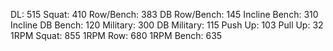 DL: 515
 Squat: 410
 Row/Bench: 383
 DB Row/Bench: 145
 Incline Bench: 310
 Incline DB Bench: 120
 Military: 300
 DB Military: 115
 Push Up: 103
 Pull Up: 32
 1RPM Squat: 855
 1RPM Row: 680
 1RPM Bench: 635
